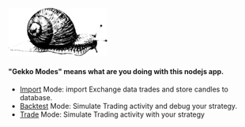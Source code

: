 <img src="https://github.com/universalbit-dev/gekko-m4/blob/master/images/snail.png" width="200" />

#### "Gekko Modes" means what are you doing with this nodejs app. 

* [Import](https://github.com/universalbit-dev/gekko-m4/blob/master/docs/mode/import/import.md) Mode: import Exchange data trades and store candles to database.
* [Backtest](https://github.com/universalbit-dev/gekko-m4/blob/master/docs/mode/backtest/backtest.md) Mode: Simulate Trading activity and debug your strategy.
* [Trade](https://github.com/universalbit-dev/gekko-m4-globular-cluster/edit/master/docs/mode/trade/trade.md) Mode: Simulate Trading activity with your strategy

